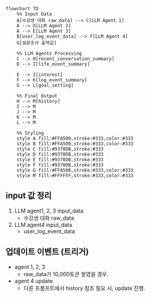 ```mermaid
flowchart TD
    %% Input Data
    A[수강생 대화 raw_data] --> C[LLM Agent 1]
    A --> D[LLM Agent 2]
    A --> E[LLM Agent 3]
    B[user_log_event_data] --> F[LLM Agent 4]
    G[설문조사 출력값]

    %% LLM Agents Processing
    C --> H[recent_conversation_summary]
    D --> I[life_event_summary]

    E --> J[interest]
    F --> K[log_event_summary]
    G --> L[goal_setting]

    %% Final Output
    H --> M[history]
    I --> M
    J --> M
    K --> M
    L --> M

    %% Styling
    style A fill:#FFA500,stroke:#333,color:#333
    style B fill:#FFA500,stroke:#333,color:#333
    style C fill:#9370DB,stroke:#333
    style D fill:#9370DB,stroke:#333
    style E fill:#9370DB,stroke:#333
    style F fill:#9370DB,stroke:#333
    style G fill:#FFA500,stroke:#333,color:#333
    style M fill:#FFFFFF,stroke:#333,color:#333

```

## input 값 정리
1. LLM agent1, 2, 3 input_data
    - 수강생 대화 raw_data
2. LLM agent4 input_data
    - user_log_event_data 

## 업데이트 이벤트 (트리거)
- agent 1, 2, 3
    - raw_data가 10,000토큰 쌓였을 경우.
- agent 4 update
    - 다른 프롬프트에서 history 참조 필요 시, update 진행.